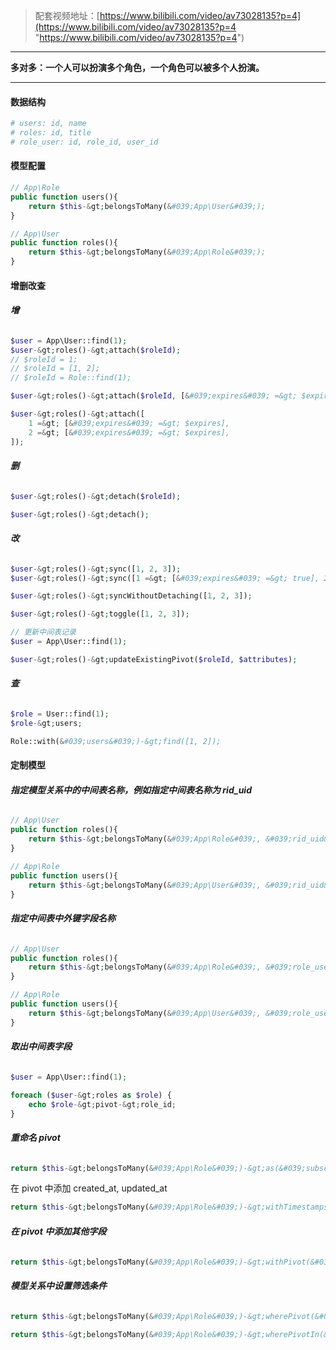 > 配套视频地址：[https://www.bilibili.com/video/av73028135?p=4](https://www.bilibili.com/video/av73028135?p=4 "https://www.bilibili.com/video/av73028135?p=4")

---

**多对多：一个人可以扮演多个角色，一个角色可以被多个人扮演。**

---

#### **数据结构**

```php
# users: id, name
# roles: id, title
# role_user: id, role_id, user_id
```

#### **模型配置**
```php
// App\Role
public function users(){
    return $this-&gt;belongsToMany(&#039;App\User&#039;);
}
```

```php
// App\User
public function roles(){
    return $this-&gt;belongsToMany(&#039;App\Role&#039;);
}
```

#### **增删改查**

###### **增**

```php
$user = App\User::find(1);
$user-&gt;roles()-&gt;attach($roleId); 
// $roleId = 1;
// $roleId = [1, 2];
// $roleId = Role::find(1);

$user-&gt;roles()-&gt;attach($roleId, [&#039;expires&#039; =&gt; $expires]);

$user-&gt;roles()-&gt;attach([
    1 =&gt; [&#039;expires&#039; =&gt; $expires],
    2 =&gt; [&#039;expires&#039; =&gt; $expires],
]);
```

###### **删**

```php
$user-&gt;roles()-&gt;detach($roleId);

$user-&gt;roles()-&gt;detach();
```

###### **改**

```php
$user-&gt;roles()-&gt;sync([1, 2, 3]);
$user-&gt;roles()-&gt;sync([1 =&gt; [&#039;expires&#039; =&gt; true], 2, 3]);

$user-&gt;roles()-&gt;syncWithoutDetaching([1, 2, 3]);

$user-&gt;roles()-&gt;toggle([1, 2, 3]);
```

```php
// 更新中间表记录
$user = App\User::find(1);

$user-&gt;roles()-&gt;updateExistingPivot($roleId, $attributes);
```

###### **查**

```php
$role = User::find(1);
$role-&gt;users;

Role::with(&#039;users&#039;)-&gt;find([1, 2]);
```

#### **定制模型**

###### **指定模型关系中的中间表名称，例如指定中间表名称为 rid_uid**
```php
// App\User
public function roles(){
    return $this-&gt;belongsToMany(&#039;App\Role&#039;, &#039;rid_uid&#039;);
}

// App\Role
public function users(){
    return $this-&gt;belongsToMany(&#039;App\User&#039;, &#039;rid_uid&#039;);
}
```

###### **指定中间表中外键字段名称**

```php
// App\User
public function roles(){
    return $this-&gt;belongsToMany(&#039;App\Role&#039;, &#039;role_user&#039;, &#039;uid&#039;, &#039;rid&#039;);
}

// App\Role
public function users(){
    return $this-&gt;belongsToMany(&#039;App\User&#039;, &#039;role_user&#039;, &#039;rid&#039;, &#039;uid&#039;);
}
```

###### **取出中间表字段**

```php
$user = App\User::find(1);

foreach ($user-&gt;roles as $role) {
    echo $role-&gt;pivot-&gt;role_id;
}
```

###### **重命名 pivot**

```php
return $this-&gt;belongsToMany(&#039;App\Role&#039;)-&gt;as(&#039;subscription&#039;);
```

在 pivot 中添加 created_at, updated_at

```php
return $this-&gt;belongsToMany(&#039;App\Role&#039;)-&gt;withTimestamps();
```

###### **在 pivot 中添加其他字段**

```php
return $this-&gt;belongsToMany(&#039;App\Role&#039;)-&gt;withPivot(&#039;column1&#039;, &#039;column2&#039;);
```

###### **模型关系中设置筛选条件**

```php
return $this-&gt;belongsToMany(&#039;App\Role&#039;)-&gt;wherePivot(&#039;approved&#039;, 1);

return $this-&gt;belongsToMany(&#039;App\Role&#039;)-&gt;wherePivotIn(&#039;priority&#039;, [1, 2]);
```

